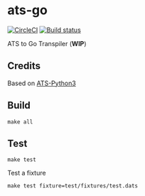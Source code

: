 # ats-go

[![CircleCI](https://circleci.com/gh/sazl/ats-go.svg?style=svg)](https://circleci.com/gh/sazl/ats-go)
[![Build status](https://ci.appveyor.com/api/projects/status/ukooyffmy5o79x5l?svg=true)](https://ci.appveyor.com/project/sazl/ats-go)

ATS to Go Transpiler (**WIP**)

## Credits

Based on [ATS-Python3](https://github.com/steinwaywhw/ATS-Python3)

## Build

```
make all
```

## Test

```
make test
```

Test a fixture

```
make test fixture=test/fixtures/test.dats
```
